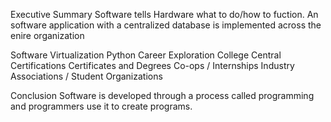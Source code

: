 Executive Summary
Software tells Hardware what to do/how to fuction. 
An software application with a centralized database is implemented across the enire organization 

Software
Virtualization
Python
Career Exploration
College Central
Certifications
Certificates and Degrees
Co-ops / Internships
Industry Associations / Student Organizations

Conclusion
Software is developed through a process called programming and programmers use it to create programs.
